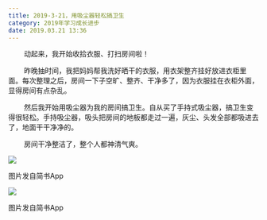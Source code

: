 ```yaml
---
title: 2019-3-21，用吸尘器轻松搞卫生
category: 2019年学习成长进步
date: 2019.03.21 13:36
---
```


        动起来，我开始收拾衣服、打扫房间啦！

        昨晚抽时间，我把妈妈帮我洗好晒干的衣服，用衣架整齐挂好放进衣柜里面。每次整理之后，房间一下子空旷、整齐、干净多了，因为衣服挂在衣柜外面，显得房间有点杂乱。  

        然后我开始用吸尘器为我的房间搞卫生。自从买了手持式吸尘器，搞卫生变得很轻松。手持吸尘器，吸头把房间的地板都走过一遍，灰尘、头发全部都吸进去了，地面干干净净的。  

        房间干净整洁了，整个人都神清气爽。

![](https://markdown-1301532546.cos.ap-guangzhou.myqcloud.com/peipei_blog/20210921143921.jpeg)  

图片发自简书App

![](https://markdown-1301532546.cos.ap-guangzhou.myqcloud.com/peipei_blog/20210921143926.jpeg)  

图片发自简书App